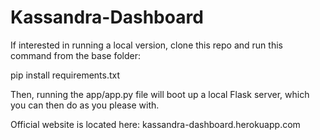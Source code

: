 # Kassandra-Dashboard

If interested in running a local version, clone this repo and run this command from the base folder:

pip install requirements.txt

Then, running the app/app.py file will boot up a local Flask server, which you can then do as you please with.

Official website is located here:
kassandra-dashboard.herokuapp.com
